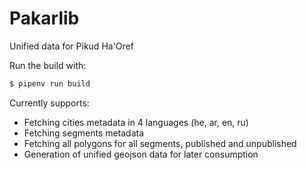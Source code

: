 # Pakarlib

Unified data for Pikud Ha'Oref

Run the build with:

```bash
$ pipenv run build
```

Currently supports:

- Fetching cities metadata in 4 languages (he, ar, en, ru)
- Fetching segments metadata
- Fetching all polygons for all segments, published and unpublished
- Generation of unified geojson data for later consumption
